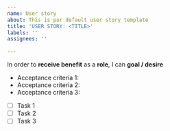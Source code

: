 ```yaml
---
name: User story
about: This is pur default user story template
title: 'USER STORY: <TITLE>'
labels: ''
assignees: ''

---
```


In order to **receive benefit** as a **role**, I can **goal / desire**

- Acceptance criteria 1:
- Acceptance criteria 2:
- Acceptance criteria 3: 

- [ ] Task 1
- [ ] Task 2
- [ ] Task 3
